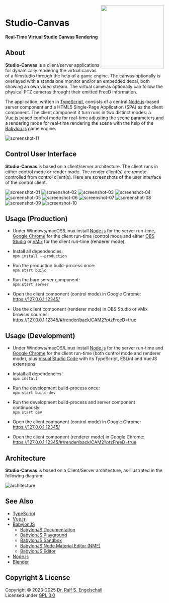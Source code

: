 
<img src="https://raw.githubusercontent.com/rse/studio-canvas/master/res/app-icon.svg" width="200" align="right" alt=""/>

Studio-Canvas
=============

**Real-Time Virtual Studio Canvas Rendering**

About
-----

**Studio-Canvas** is a client/server applications for dynamically
rendering the virtual canvas of a filmstudio through the help of a game
engine. The canvas optionally is overlayed with a standalone monitor
and/or an embedded decal, both showing an own video stream. The virtual
cameras optionally can follow the physical PTZ cameras throught their
emitted FreeD information.

The application, written in [TypeScript](https://www.typescriptlang.org/),
consists of a central [Node.js](https://nodejs.org)-based server component and
a HTML5 Single-Page Application (SPA) as the client component.
The client component it turn runs in two distinct modes: a
[Vue.js](https://vuejs.org/) based control mode for real-time adjusting
the scene parameters and a rendering mode for real-time rendering the
scene with the help of the [Babylon.js](https://www.babylonjs.com/) game
engine.

![screenshot-11](doc/screenshot-11.png)

Control User Interface
----------------------

**Studio-Canvas** is based on a client/server architecture.
The client runs in either control mode or render mode. The
render client(s) are remote controlled from control client(s).
Here are screenshots of the user interface of the control client.

![screenshot-01](doc/screenshot-01.png)
![screenshot-02](doc/screenshot-02.png)
![screenshot-03](doc/screenshot-03.png)
![screenshot-04](doc/screenshot-04.png)
![screenshot-05](doc/screenshot-05.png)
![screenshot-06](doc/screenshot-06.png)
![screenshot-07](doc/screenshot-07.png)
![screenshot-08](doc/screenshot-08.png)
![screenshot-09](doc/screenshot-09.png)
![screenshot-10](doc/screenshot-10.png)

Usage (Production)
------------------

- Under Windows/macOS/Linux install [Node.js](https://nodejs.org)
  for the server run-time, [Google Chrome](https://www.google.com/chrome)
  for the client run-time (control mode and either [OBS Studio](https://obsproject.com)
  or [vMix](https://www.vmix.com) for the client run-time (renderer mode).

- Install all dependencies:<br/>
  `npm install --production`

- Run the production build-process once:<br/>
  `npm start build`

- Run the bare server component:<br/>
  `npm start server`

- Open the client component (control mode) in Google Chrome:<br/>
  https://127.0.0.1:12345/

- Use the client component (renderer mode) in OBS Studio or vMix browser sources:<br/>
  https://127.0.0.1:12345/#/render/back/CAM2?ptzFreeD=true

Usage (Development)
-------------------

- Under Windows/macOS/Linux install [Node.js](https://nodejs.org)
  for the server run-time and [Google Chrome](https://www.google.com/chrome)
  for the client run-time (both control mode and renderer mode),
  plus [Visual Studio Code](https://code.visualstudio.com/) with its
  TypeScript, ESLint and VueJS extensions.

- Install all dependencies:<br/>
  `npm install`

- Run the development build-process once:<br/>
  `npm start build-dev`

- Run the development build-process and server component continuously:<br/>
  `npm start dev`

- Open the client component (control mode) in Google Chrome:<br/>
  https://127.0.0.1:12345/

- Open the client component (renderer mode) in Google Chrome:<br/>
  https://127.0.0.1:12345/#/render/back/CAM2?ptzFreeD=true

Architecture
------------

**Studio-Canvas** is based on a Client/Server architecture,
as illustrated in the following diagram:

![architecture](doc/architecture.png)

See Also
--------

- [TypeScript](https://www.typescriptlang.org/)
- [Vue.js](https://vuejs.org/)
- [BabylonJS](https://babylonjs.com)
    - [BabylonJS Documentation](https://doc.babylonjs.com/)
    - [BabylonJS Playground](https://playground.babylonjs.com/)
    - [BabylonJS Sandbox](https://sandbox.babylonjs.com/)
    - [BabylonJS Node Material Editor (NME)](https://nme.babylonjs.com/)
    - [BabylonJS Editor](https://editor.babylonjs.com/)
- [Node.js](https://nodejs.org)
- [Blender](https://blender.org)

Copyright & License
-------------------

Copyright &copy; 2023-2025 [Dr. Ralf S. Engelschall](mailto:rse@engelschall.com)<br/>
Licensed under [GPL 3.0](https://spdx.org/licenses/GPL-3.0-only)

